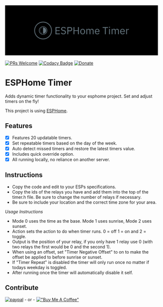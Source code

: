 [![Banner](https://github.com/chabad-source/esphometimer/blob/main/images/banner.png)](https://github.com/chabad-source/esphometimer)

[![PRs Welcome](https://img.shields.io/badge/PRs-welcome-brightgreen.svg?style=flat-square)](http://makeapullrequest.com)
[![Codacy Badge](https://app.codacy.com/project/badge/Grade/f17caa6e3d2946378de9beae9fc0ffe8)](https://www.codacy.com/gh/chabad-source/melachaplug/dashboard?utm_source=github.com&amp;utm_medium=referral&amp;utm_content=chabad-source/melachaplug&amp;utm_campaign=Badge_Grade)
[![Donate](https://img.shields.io/badge/Donate-PayPal-green.svg)](https://www.paypal.com/donate/?hosted_button_id=Q9A7HG8NQEJRU)


# ESPHome Timer
Adds dynamic timer functionality to your esphome project. Set and adjust timers on the fly!

This project is using [ESPHome](https://esphome.io/).

## Features
-   [x] Features 20 updatable timers.
-   [x] Set repeatable timers based on the day of the week.
-   [x] Auto detect missed timers and restore the latest timers value.
-   [x] Includes quick override option.
-   [x] All running locally, no reliance on another server.

## Instructions

-   Copy the code and edit to your ESPs specifications.
-   Copy the ids of the relays you have and add them into the top of the timer.h file. Be sure to change the number of relays if necessary.
-   Be sure to include your location and the correct time zone for your area.

*Usage Instructions*
-   Mode 0 uses the time as the base. Mode 1 uses sunrise, Mode 2 uses sunset.
-   Action sets the action to do when timer runs. 0 = off 1 = on and 2 = toggle.
-   Output is the position of your relay, if you only have 1 relay use 0 (with two relays the first would be 0 and the second 1).
-   When using an offset, set "Timer Negative Offset" to on to make the offset be applied to before sunrise or sunset.
-   If "Timer Repeat" is disabled the timer will only run once no matter if todays weekday is toggled.
-   After running once the timer will automatically disable it self.
  
## Contribute 

[![paypal](https://www.paypalobjects.com/en_US/i/btn/btn_donateCC_LG.gif)](https://www.paypal.com/donate/?hosted_button_id=Q9A7HG8NQEJRU) - or - [!["Buy Me A Coffee"](https://www.buymeacoffee.com/assets/img/custom_images/orange_img.png)](https://www.buymeacoffee.com/rebbepod)
